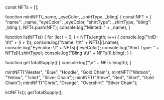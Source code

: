 const NFTs = [];

function mintNFT(_name, _eyeColor, _shirtType, _bling) {
  const NFT = {
    "name": _name,
    "eyeColor": _eyeColor,
    "shirtType": _shirtType,
    "bling": _bling
  };
  NFTs.push(NFT);
  console.log("Minted: " + _name);
}

function listNFTs() {
  for (let i = 0; i < NFTs.length; i++) {
    console.log("\nID: \t\t" + (i + 1));
    console.log("Name: \t\t" + NFTs[i].name);
    console.log("Eyecolor: \t" + NFTs[i].eyeColor);
    console.log("Shirt Type: " + NFTs[i].shirtType);
    console.log("Bling \t\t" + NFTs[i].bling);
  }
}

function getTotalSupply() {
  console.log("\n" + NFTs.length);
}

mintNFT("Alester", "Blue", "Hoodie", "Gold Chain");
mintNFT("Watson", "Yellow", "Tshirt", "Silver Chain");
mintNFT("Steve", "Red", "Shirt", "Gold Chain");
mintNFT("Chris", "Orange", "Overshirt", "Silver Chain");

listNFTs();
getTotalSupply();
